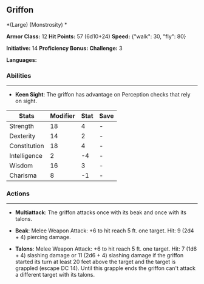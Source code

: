 ## Griffon
*(Large) (Monstrosity) *

**Armor Class:** 12
**Hit Points:** 57 (6d10+24)
**Speed:** {"walk": 30, "fly": 80}

**Initiative:** 14
**Proficiency Bonus:**
**Challenge:** 3

**Languages:** 

### Abilities
 --- 
- **Keen Sight**: The griffon has advantage on Perception checks that rely on sight.



| Stats | Modifier | Stat | Save
| ---- | ---- | ---- | ---- |
| Strength | 18 | 4 | - |
| Dexterity | 14 | 2 | - |
| Constitution | 18 | 4 | - |
| Intelligence | 2 | -4 | - |
| Wisdom | 16 | 3 | - |
| Charisma | 8 | -1 | - |

### Actions
 --- 
- **Multiattack**: The griffon attacks once with its beak and once with its talons.

- **Beak**: Melee Weapon Attack: +6 to hit  reach 5 ft.  one target. Hit: 9 (2d4 + 4) piercing damage.

- **Talons**: Melee Weapon Attack: +6 to hit  reach 5 ft.  one target. Hit: 7 (1d6 + 4) slashing damage  or 11 (2d6 + 4) slashing damage if the griffon started its turn at least 20 feet above the target  and the target is grappled (escape DC 14). Until this grapple ends  the griffon can't attack a different target with its talons.

